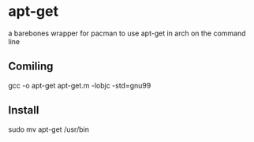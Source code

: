 # apt-get
a barebones wrapper for pacman to use apt-get in arch on the command line
## Comiling
gcc -o apt-get apt-get.m -lobjc -std=gnu99
## Install
sudo mv apt-get /usr/bin 
